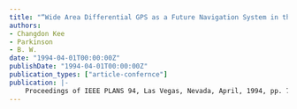```yaml
---
title: "“Wide Area Differential GPS as a Future Navigation System in the U. S.”"
authors:
- Changdon Kee
- Parkinson
- B. W.
date: "1994-04-01T00:00:00Z"
publishDate: "1994-04-01T00:00:00Z"
publication_types: ["article-confernce"]
publication: |-
    Proceedings of IEEE PLANS 94, Las Vegas, Nevada, April, 1994, pp. 778-795
---
```

